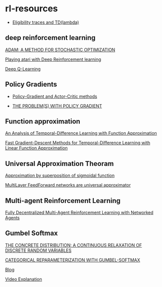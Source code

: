 # rl-resources
- [Eligibility traces and TD(lambda)](https://amreis.github.io/ml/reinf-learn/2017/11/02/reinforcement-learning-eligibility-traces.html)
## deep reinforcement learning
[ADAM: A METHOD FOR STOCHASTIC OPTIMIZATION](https://arxiv.org/pdf/1412.6980.pdf)

[Playing atari with Deep Reinforcement learning](https://arxiv.org/pdf/1312.5602.pdf)

[Deep Q-Learning](https://huggingface.co/deep-rl-course/unit3/deep-q-algorithm?fw=pt)

## Policy Gradients
- [Policy-Gradient and Actor-Critic methods](https://www.youtube.com/watch?v=y3oqOjHilio)

- [THE PROBLEM(S) WITH POLICY GRADIENT](https://mcneela.github.io/machine_learning/2019/06/03/The-Problem-With-Policy-Gradient.html)
## Function approximation
[An Analysis of Temporal-Difference Learning
with Function Approximation](https://www.mit.edu/~jnt/Papers/J063-97-bvr-td.pdf)

[Fast Gradient-Descent Methods for Temporal-Difference Learning
with Linear Function Approximation](https://icml.cc/Conferences/2009/papers/546.pdf)

## Universal Approximation Theoram
[Approximation by superposition of sigmoidal function](https://web.njit.edu/~usman/courses/cs675_fall18/10.1.1.441.7873.pdf)

[MultiLayer FeedForward networks are universal approximator](https://cognitivemedium.com/magic_paper/assets/Hornik.pdf)

## Multi-agent Reinforcement Learning
[Fully Decentralized Multi-Agent Reinforcement Learning with Networked Agents](https://proceedings.mlr.press/v80/zhang18n/zhang18n.pdf)

## Gumbel Softmax
[THE CONCRETE DISTRIBUTION: A CONTINUOUS RELAXATION OF DISCRETE RANDOM VARIABLES](https://arxiv.org/pdf/1611.00712.pdf)

[CATEGORICAL REPARAMETERIZATION WITH GUMBEL-SOFTMAX](https://arxiv.org/pdf/1611.01144.pdf)

[Blog](https://sassafras13.github.io/GumbelSoftmax/#:~:text=First%2C%20the%20Gumbel%2DMax%20Trick,1%2D4%2C6%5D.)

[Video Explanation](https://www.youtube.com/watch?v=JFgXEbgcT7g)
